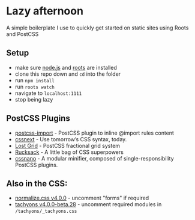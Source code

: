 # Lazy afternoon

A simple boilerplate I use to quickly get started on static sites using Roots and PostCSS

## Setup

- make sure [node.js](http://nodejs.org) and [roots](http://roots.cx) are installed
- clone this repo down and `cd` into the folder
- run `npm install`
- run `roots watch`
- navigate to `localhost:1111`
- stop being lazy

## PostCSS Plugins

- [postcss-import](https://github.com/postcss/postcss-import) - PostCSS plugin to inline @import rules content
- [cssnext](http://cssnext.io) - Use tomorrow’s CSS syntax, today.
- [Lost Grid](https://github.com/peterramsing/lost) - PostCSS fractional grid system
- [Rucksack](http://simplaio.github.io/rucksack/) - A little bag of CSS superpowers
- [cssnano](http://cssnano.co) - A modular minifier, composed of single-responsibility PostCSS plugins.

## Also in the CSS:
- [normalize.css v4.0.0](https://github.com/necolas/normalize.css) - uncomment "forms" if required
- [tachyons v4.0.0-beta.28](http://tachyons.io/) - uncomment required modules in `/tachyons/_tachyons.css`